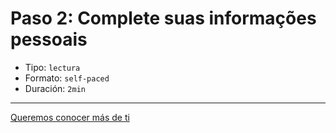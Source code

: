 # Paso 2: Complete suas informações pessoais

* Tipo: `lectura`
* Formato: `self-paced`
* Duración: `2min`

***

[Queremos conocer más de ti](https://laboratoria.typeform.com/to/FKIuS1)
